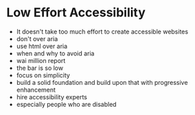 # Low Effort Accessibility

- It doesn't take too much effort to create accessible websites
- don't over aria
- use html over aria
- when and why to avoid aria
- wai million report
- the bar is so low
- focus on simplicity
- build a solid foundation and build upon that with progressive enhancement
- hire accessibility experts
- especially people who are disabled
